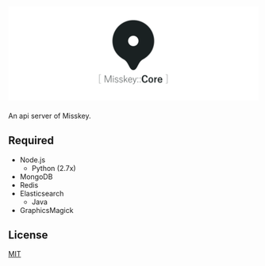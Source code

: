 ![](./core.png)
-------------------------------

An api server of Misskey.

## Required
* Node.js
  * Python (2.7x)
* MongoDB
* Redis
* Elasticsearch
  * Java
* GraphicsMagick

## License
[MIT](LICENSE)
